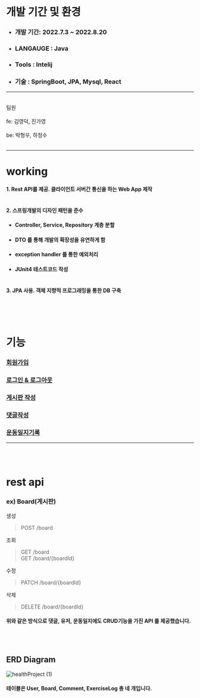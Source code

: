 
<br> 

# 개발 기간 및 환경
+ ### 개발 기간: 2022.7.3 ~ 2022.8.20
+ ### LANGAUGE : Java
+ ### Tools : Intelij
+ ### 기술 : SpringBoot, JPA, Mysql, React
---------------------------------
<br> 
팀원<br><br>
fe: 김영덕, 진가영<br><br>
be: 박형우, 하정수<br><br>

---------------------------------
# working
#### 1. Rest API를 제공. 클라이언트 서버간 통신을 하는 Web App 제작 <br><br>
#### 2. 스프링개발의 디자인 패턴을 준수 <br>
+ #### Controller, Service, Repository 계층 분할
+ #### DTO 를 통해 개발의 확장성을 유연하게 함
+ #### exception handler 를 통한 예외처리
+ #### JUnit4 테스트코드 작성 <br><br>
#### 3. JPA 사용. 객체 지향적 프로그래밍을 통한 DB 구축 <br><br>

<br><br>
# 기능
### [회원가입](https://user-images.githubusercontent.com/85045177/216799833-a2a5ec8c-3610-4a6d-a84b-0a77c4fddaec.gif)
### [로그인 & 로그아웃](https://user-images.githubusercontent.com/85045177/216799848-122753be-5051-48f8-a4e8-937b766f8ce0.gif)
### [게시판 작성](https://user-images.githubusercontent.com/85045177/216799892-c09c96b4-304b-432b-b07f-5fb24191c82d.gif)
### [댓글작성](https://user-images.githubusercontent.com/85045177/216800058-b1fbaafc-9cee-46ac-8ef0-fba2f3e57563.gif)
### [운동일지기록](https://user-images.githubusercontent.com/85045177/216799711-15c01496-afb0-44d8-99a6-92a5993245aa.gif)
---------------------------------
<br><br>
# rest api
### ex) Board(게시판) <br> 
생성  
> POST /board <br>

조회 
> GET /board <br>
  GET /board/{boardId} <br>
  
수정
> PATCH /board/{boardId} <br> 

삭제 
> DELETE /board/{boardId} <br> 

#### 위와 같은 방식으로 댓글, 유저, 운동일지에도 CRUD기능을 가진 API 를 제공했습니다.


<br><br>
## ERD Diagram
![healthProject (1)](https://user-images.githubusercontent.com/85045177/186178101-06fecd08-eed2-4867-bed4-2d861c06c32d.png) <br>
#### 테이블은 User, Board, Comment, ExerciseLog 총 네 개입니다.
